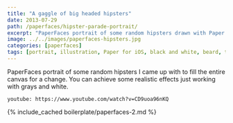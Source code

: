 ```yaml
---
title: "A gaggle of big headed hipsters"
date: 2013-07-29
path: /paperfaces/hipster-parade-portrait/
excerpt: "PaperFaces portrait of some random hipsters drawn with Paper for iOS on an iPad."
image: ../../images/paperfaces-hipsters.jpg
categories: [paperfaces]
tags: [portrait, illustration, Paper for iOS, black and white, beard, time lapse]
---
```


PaperFaces portrait of some random hipsters I came up with to fill the entire canvas for a change. You can achieve some realistic effects just working with grays and white.

`youtube: https://www.youtube.com/watch?v=CD9uoa96nKQ`

{% include_cached boilerplate/paperfaces-2.md %}
